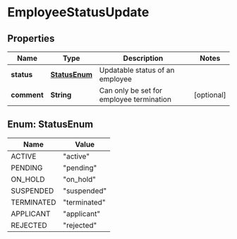 
# EmployeeStatusUpdate

## Properties
Name | Type | Description | Notes
------------ | ------------- | ------------- | -------------
**status** | [**StatusEnum**](#StatusEnum) | Updatable status of an employee | 
**comment** | **String** | Can only be set for employee termination |  [optional]


<a name="StatusEnum"></a>
## Enum: StatusEnum
Name | Value
---- | -----
ACTIVE | &quot;active&quot;
PENDING | &quot;pending&quot;
ON_HOLD | &quot;on_hold&quot;
SUSPENDED | &quot;suspended&quot;
TERMINATED | &quot;terminated&quot;
APPLICANT | &quot;applicant&quot;
REJECTED | &quot;rejected&quot;



